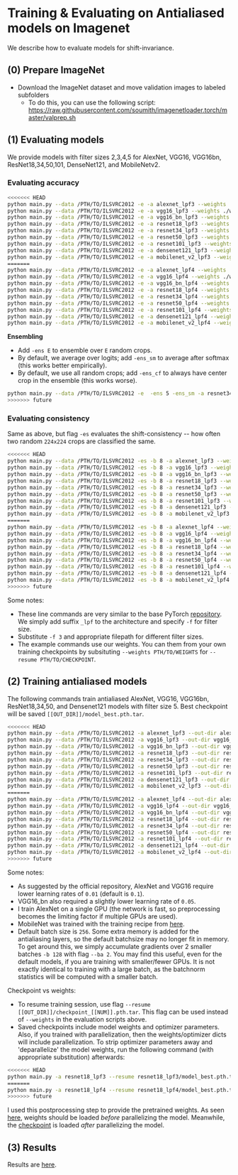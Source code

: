 
# Training & Evaluating on Antialiased models on Imagenet

We describe how to evaluate models for shift-invariance.

## (0) Prepare ImageNet

- Download the ImageNet dataset and move validation images to labeled subfolders
    - To do this, you can use the following script: https://raw.githubusercontent.com/soumith/imagenetloader.torch/master/valprep.sh

## (1) Evaluating models

We provide models with filter sizes 2,3,4,5 for AlexNet, VGG16, VGG16bn, ResNet18,34,50,101, DenseNet121, and MobileNetv2.

### Evaluating accuracy

```bash
<<<<<<< HEAD
python main.py --data /PTH/TO/ILSVRC2012 -e -a alexnet_lpf3 --weights ./weights/alexnet_lpf3.pth.tar --gpu 0
python main.py --data /PTH/TO/ILSVRC2012 -e -a vgg16_lpf3 --weights ./weights/vgg16_lpf3.pth.tar
python main.py --data /PTH/TO/ILSVRC2012 -e -a vgg16_bn_lpf3 --weights ./weights/vgg16_bn_lpf3.pth.tar
python main.py --data /PTH/TO/ILSVRC2012 -e -a resnet18_lpf3 --weights ./weights/resnet18_lpf3.pth.tar
python main.py --data /PTH/TO/ILSVRC2012 -e -a resnet34_lpf3 --weights ./weights/resnet34_lpf3.pth.tar
python main.py --data /PTH/TO/ILSVRC2012 -e -a resnet50_lpf3 --weights ./weights/resnet50_lpf3.pth.tar
python main.py --data /PTH/TO/ILSVRC2012 -e -a resnet101_lpf3 --weights ./weights/resnet101_lpf3.pth.tar
python main.py --data /PTH/TO/ILSVRC2012 -e -a densenet121_lpf3 --weights ./weights/densenet121_lpf3.pth.tar
python main.py --data /PTH/TO/ILSVRC2012 -e -a mobilenet_v2_lpf3 --weights ./weights/mobilenet_v2_lpf3.pth.tar
=======
python main.py --data /PTH/TO/ILSVRC2012 -e -a alexnet_lpf4 --weights ./weights/alexnet_lpf4.pth.tar --gpu 0
python main.py --data /PTH/TO/ILSVRC2012 -e -a vgg16_lpf4 --weights ./weights/vgg16_lpf4.pth.tar
python main.py --data /PTH/TO/ILSVRC2012 -e -a vgg16_bn_lpf4 --weights ./weights/vgg16_bn_lpf4.pth.tar
python main.py --data /PTH/TO/ILSVRC2012 -e -a resnet18_lpf4 --weights ./weights/resnet18_lpf4.pth.tar
python main.py --data /PTH/TO/ILSVRC2012 -e -a resnet34_lpf4 --weights ./weights/resnet34_lpf4.pth.tar
python main.py --data /PTH/TO/ILSVRC2012 -e -a resnet50_lpf4 --weights ./weights/resnet50_lpf4.pth.tar
python main.py --data /PTH/TO/ILSVRC2012 -e -a resnet101_lpf4 --weights ./weights/resnet101_lpf4.pth.tar
python main.py --data /PTH/TO/ILSVRC2012 -e -a densenet121_lpf4 --weights ./weights/densenet121_lpf4.pth.tar
python main.py --data /PTH/TO/ILSVRC2012 -e -a mobilenet_v2_lpf4 --weights ./weights/mobilenet_v2_lpf4.pth.tar
```

**Ensembling**
- Add `-ens E` to ensemble over `E` random crops.
- By default, we average over logits; add `-ens_sm` to average after softmax (this works better empirically).
- By default, we use all random crops; add `-ens_cf` to always have center crop in the ensemble (this works worse).

```bash
python main.py --data /PTH/TO/ILSVRC2012 -e  -ens 5 -ens_sm -a resnet34_lpf4 --weights ./weights/resnet34_lpf4.pth.tar
>>>>>>> future
```

### Evaluating consistency

Same as above, but flag `-es` evaluates the shift-consistency -- how often two random `224x224` crops are classified the same.

```bash
<<<<<<< HEAD
python main.py --data /PTH/TO/ILSVRC2012 -es -b 8 -a alexnet_lpf3 --weights ./weights/alexnet_lpf3.pth.tar --gpu 0
python main.py --data /PTH/TO/ILSVRC2012 -es -b 8 -a vgg16_lpf3 --weights ./weights/vgg16_lpf3.pth.tar
python main.py --data /PTH/TO/ILSVRC2012 -es -b 8 -a vgg16_bn_lpf3 --weights ./weights/vgg16_bn_lpf3.pth.tar
python main.py --data /PTH/TO/ILSVRC2012 -es -b 8 -a resnet18_lpf3 --weights ./weights/resnet18_lpf3.pth.tar
python main.py --data /PTH/TO/ILSVRC2012 -es -b 8 -a resnet34_lpf3 --weights ./weights/resnet34_lpf3.pth.tar
python main.py --data /PTH/TO/ILSVRC2012 -es -b 8 -a resnet50_lpf3 --weights ./weights/resnet50_lpf3.pth.tar
python main.py --data /PTH/TO/ILSVRC2012 -es -b 8 -a resnet101_lpf3 --weights ./weights/resnet101_lpf3.pth.tar
python main.py --data /PTH/TO/ILSVRC2012 -es -b 8 -a densenet121_lpf3 --weights ./weights/densenet121_lpf3.pth.tar
python main.py --data /PTH/TO/ILSVRC2012 -es -b 8 -a mobilenet_v2_lpf3 --weights ./weights/mobilenet_v2_lpf3.pth.tar
=======
python main.py --data /PTH/TO/ILSVRC2012 -es -b 8 -a alexnet_lpf4 --weights ./weights/alexnet_lpf4.pth.tar --gpu 0
python main.py --data /PTH/TO/ILSVRC2012 -es -b 8 -a vgg16_lpf4 --weights ./weights/vgg16_lpf4.pth.tar
python main.py --data /PTH/TO/ILSVRC2012 -es -b 8 -a vgg16_bn_lpf4 --weights ./weights/vgg16_bn_lpf4.pth.tar
python main.py --data /PTH/TO/ILSVRC2012 -es -b 8 -a resnet18_lpf4 --weights ./weights/resnet18_lpf4.pth.tar
python main.py --data /PTH/TO/ILSVRC2012 -es -b 8 -a resnet34_lpf4 --weights ./weights/resnet34_lpf4.pth.tar
python main.py --data /PTH/TO/ILSVRC2012 -es -b 8 -a resnet50_lpf4 --weights ./weights/resnet50_lpf4.pth.tar
python main.py --data /PTH/TO/ILSVRC2012 -es -b 8 -a resnet101_lpf4 --weights ./weights/resnet101_lpf4.pth.tar
python main.py --data /PTH/TO/ILSVRC2012 -es -b 8 -a densenet121_lpf4 --weights ./weights/densenet121_lpf4.pth.tar
python main.py --data /PTH/TO/ILSVRC2012 -es -b 8 -a mobilenet_v2_lpf4 --weights ./weights/mobilenet_v2_lpf4.pth.tar
>>>>>>> future
```

Some notes:
- These line commands are very similar to the base PyTorch [repository](https://github.com/pytorch/examples/tree/master/imagenet). We simply add suffix `_lpf` to the architecture and specify `-f` for filter size.
- Substitute `-f 3` and appropriate filepath for different filter sizes.
- The example commands use our weights. You can them from your own training checkpoints by subsituting `--weights PTH/TO/WEIGHTS` for `--resume PTH/TO/CHECKPOINT`.


## (2) Training antialiased models

The following commands train antialiased AlexNet, VGG16, VGG16bn, ResNet18,34,50, and Densenet121 models with filter size 5. Best checkpoint will be saved `[[OUT_DIR]]/model_best.pth.tar`.

```bash
<<<<<<< HEAD
python main.py --data /PTH/TO/ILSVRC2012 -a alexnet_lpf3 --out-dir alexnet_lpf3 --gpu 0 --lr .01
python main.py --data /PTH/TO/ILSVRC2012 -a vgg16_lpf3 --out-dir vgg16_lpf3 --lr .01 -b 128 -ba 2
python main.py --data /PTH/TO/ILSVRC2012 -a vgg16_bn_lpf3 --out-dir vgg16_bn_lpf3 --lr .05 -b 128 -ba 2
python main.py --data /PTH/TO/ILSVRC2012 -a resnet18_lpf3 --out-dir resnet18_lpf3
python main.py --data /PTH/TO/ILSVRC2012 -a resnet34_lpf3 --out-dir resnet34_lpf3
python main.py --data /PTH/TO/ILSVRC2012 -a resnet50_lpf3 --out-dir resnet50_lpf3
python main.py --data /PTH/TO/ILSVRC2012 -a resnet101_lpf3 --out-dir resnet101_lpf3
python main.py --data /PTH/TO/ILSVRC2012 -a densenet121_lpf3 --out-dir densenet121_lpf3
python main.py --data /PTH/TO/ILSVRC2012 -a mobilenet_v2_lpf3 --out-dir mobilenet_v2_lpf3 --lr .05 --cos_lr --wd 4e-5 --ep 150
=======
python main.py --data /PTH/TO/ILSVRC2012 -a alexnet_lpf4 --out-dir alexnet_lpf4 --gpu 0 --lr .01
python main.py --data /PTH/TO/ILSVRC2012 -a vgg16_lpf4 --out-dir vgg16_lpf4 --lr .01 -b 128 -ba 2
python main.py --data /PTH/TO/ILSVRC2012 -a vgg16_bn_lpf4 --out-dir vgg16_bn_lpf4 --lr .05 -b 128 -ba 2
python main.py --data /PTH/TO/ILSVRC2012 -a resnet18_lpf4 --out-dir resnet18_lpf4
python main.py --data /PTH/TO/ILSVRC2012 -a resnet34_lpf4 --out-dir resnet34_lpf4
python main.py --data /PTH/TO/ILSVRC2012 -a resnet50_lpf4 --out-dir resnet50_lpf4
python main.py --data /PTH/TO/ILSVRC2012 -a resnet101_lpf4 --out-dir resnet101_lpf4
python main.py --data /PTH/TO/ILSVRC2012 -a densenet121_lpf4 --out-dir densenet121_lpf4
python main.py --data /PTH/TO/ILSVRC2012 -a mobilenet_v2_lpf4 --out-dir mobilenet_v2_lpf4 --lr .05 --cos_lr --wd 4e-5 --ep 150
>>>>>>> future
```

Some notes:
- As suggested by the official repository, AlexNet and VGG16 require lower learning rates of `0.01` (default is `0.1`). 
- VGG16_bn also required a slightly lower learning rate of `0.05`.
- I train AlexNet on a single GPU (the network is fast, so preprocessing becomes the limiting factor if multiple GPUs are used).
- MobileNet was trained with the training recipe from [here](https://github.com/tonylins/pytorch-mobilenet-v2#training-recipe).
- Default batch size is `256`. Some extra memory is added for the antialiasing layers, so the default batchsize may no longer fit in memory. To get around this, we simply accumulate gradients over 2 smaller batches `-b 128` with flag `--ba 2`. You may find this useful, even for the default models, if you are training with smaller/fewer GPUs. It is not exactly identical to training with a large batch, as the batchnorm statistics will be computed with a smaller batch.

Checkpoint vs weights:
- To resume training session, use flag `--resume [[OUT_DIR]]/checkpoint_[[NUM]].pth.tar`. This flag can be used instead of `--weights` in the evaluation scripts above.
- Saved checkpoints include model weights and optimizer parameters. Also, if you trained with parallelization, then the weights/optimizer dicts will include parallelization. To strip optimizer parameters away and 'deparallelize' the model weights, run the following command (with appropriate substitution) afterwards:

```bash
<<<<<<< HEAD
python main.py -a resnet18_lpf3 --resume resnet18_lpf3/model_best.pth.tar --save_weights resnet18_lpf3/weights.pth.tar
=======
python main.py -a resnet18_lpf4 --resume resnet18_lpf4/model_best.pth.tar --save_weights resnet18_lpf4/weights.pth.tar
>>>>>>> future
```

I used this postprocessing step to provide the pretrained weights. As seen [here](https://github.com/adobe/antialiased-cnns/blob/master/main.py#L265), weights should be loaded *before* parallelizing the model. Meanwhile, the [checkpoint](https://github.com/adobe/antialiased-cnns/blob/master/main.py#L308) is loaded *after* parallelizing the model.

## (3) Results

Results are [here](README.md#3-results).
